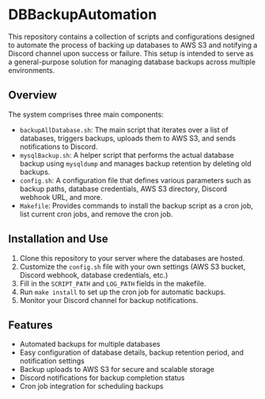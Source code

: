 # DBBackupAutomation

This repository contains a collection of scripts and configurations designed to automate the process of backing up databases to AWS S3 and notifying a Discord channel upon success or failure. This setup is intended to serve as a general-purpose solution for managing database backups across multiple environments.

## Overview

The system comprises three main components:

- `backupAllDatabase.sh`: The main script that iterates over a list of databases, triggers backups, uploads them to AWS S3, and sends notifications to Discord.
- `mysqlBackup.sh`: A helper script that performs the actual database backup using `mysqldump` and manages backup retention by deleting old backups.
- `config.sh`: A configuration file that defines various parameters such as backup paths, database credentials, AWS S3 directory, Discord webhook URL, and more.
- `Makefile`: Provides commands to install the backup script as a cron job, list current cron jobs, and remove the cron job.

## Installation and Use

1. Clone this repository to your server where the databases are hosted.
2. Customize the `config.sh` file with your own settings (AWS S3 bucket, Discord webhook, database credentials, etc.)
3. Fill in the `SCRIPT_PATH` and `LOG_PATH` fields in the makefile.
3. Run `make install` to set up the cron job for automatic backups.
4. Monitor your Discord channel for backup notifications.

## Features

- Automated backups for multiple databases
- Easy configuration of database details, backup retention period, and notification settings
- Backup uploads to AWS S3 for secure and scalable storage
- Discord notifications for backup completion status
- Cron job integration for scheduling backups

